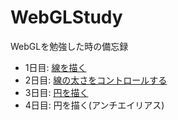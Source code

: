 # WebGLStudy
WebGLを勉強した時の備忘録

* 1日目: [線を描く](http://qiita.com/ienaga/items/9f85d127c175bfca0cae)
* 2日目: [線の太さをコントロールする](http://qiita.com/ienaga/items/f0392e1aaf41651ace7a)
* 3日目: [円を描く](http://qiita.com/ienaga/items/3263a752da3287a6c4b6)
* 4日目: 円を描く(アンチエイリアス)
